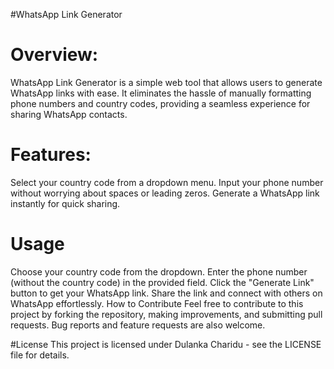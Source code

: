 #WhatsApp Link Generator

# Overview:
WhatsApp Link Generator is a simple web tool that allows users to generate WhatsApp links with ease. It eliminates the hassle of manually formatting phone numbers and country codes, providing a seamless experience for sharing WhatsApp contacts.

# Features:
Select your country code from a dropdown menu.
Input your phone number without worrying about spaces or leading zeros.
Generate a WhatsApp link instantly for quick sharing.

# Usage
Choose your country code from the dropdown.
Enter the phone number (without the country code) in the provided field.
Click the "Generate Link" button to get your WhatsApp link.
Share the link and connect with others on WhatsApp effortlessly.
How to Contribute
Feel free to contribute to this project by forking the repository, making improvements, and submitting pull requests. Bug reports and feature requests are also welcome.

#License
This project is licensed under Dulanka Charidu - see the LICENSE file for details.
